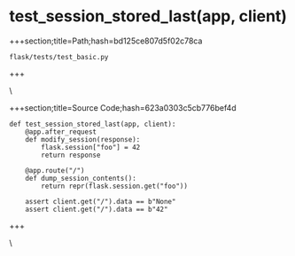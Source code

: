 



# test_session_stored_last(app, client)
  
+++section;title=Path;hash=bd125ce807d5f02c78ca

`flask/tests/test_basic.py`
  
+++

\
  
+++section;title=Source Code;hash=623a0303c5cb776bef4d
```
def test_session_stored_last(app, client):
    @app.after_request
    def modify_session(response):
        flask.session["foo"] = 42
        return response

    @app.route("/")
    def dump_session_contents():
        return repr(flask.session.get("foo"))

    assert client.get("/").data == b"None"
    assert client.get("/").data == b"42"
```  
+++

\
